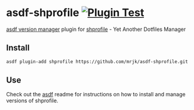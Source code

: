 # asdf-shprofile [![Plugin Test](https://github.com/mrjk/asdf-shprofile/workflows/Plugin%20Test/badge.svg)](https://github.com/mrjk/asdf-shprofile)
[asdf version manager](https://github.com/asdf-vm/asdf) plugin for [shprofile](https://github.com/TheLocehiliosan/shprofile) - Yet Another Dotfiles Manager

## Install
```bash
asdf plugin-add shprofile https://github.com/mrjk/asdf-shprofile.git
```

## Use
Check out the [asdf](https://github.com/asdf-vm/asdf) readme for instructions on how to install and manage versions of shprofile.
